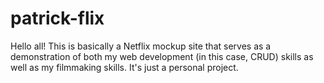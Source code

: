 # patrick-flix

Hello all! This is basically a Netflix mockup site that serves as a demonstration of both my web development (in this case, CRUD) skills as well as my filmmaking skills. It's just a personal project.
